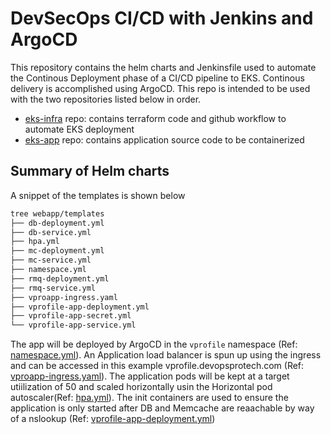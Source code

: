 # DevSecOps CI/CD with Jenkins and ArgoCD

This repository contains the helm charts and Jenkinsfile used to automate the Continous Deployment phase of a CI/CD pipeline to EKS. Continous delivery is accomplished using ArgoCD. This repo is intended to be used with the two repositories listed below in order.
- [eks-infra](https://github.com/yemisprojects/eks-infra) repo: contains terraform code and github workflow to automate EKS deployment
- [eks-app](https://github.com/yemisprojects/eks-app) repo: contains application source code to be containerized

## Summary of Helm charts
A snippet of the templates is shown below
```sh                                                                                                                                                                        
tree webapp/templates
├── db-deployment.yml
├── db-service.yml
├── hpa.yml
├── mc-deployment.yml
├── mc-service.yml
├── namespace.yml
├── rmq-deployment.yml
├── rmq-service.yml
├── vproapp-ingress.yaml
├── vprofile-app-deployment.yml
├── vprofile-app-secret.yml
└── vprofile-app-service.yml
```

The app will be deployed by ArgoCD in the `vprofile` namespace (Ref: [namespace.yml](https://github.com/yemisprojects/kubernetes-manifests/blob/main/webapp/templates/namespace.yml)). An Application load balancer is spun up using the ingress and can be accessed in this example vprofile.devopsprotech.com (Ref: [vproapp-ingress.yaml](https://github.com/yemisprojects/kubernetes-manifests/blob/main/webapp/templates/vproapp-ingress.yaml)). The application pods will be kept at a target utiilization of 50 and scaled horizontally usin the Horizontal pod autoscaler(Ref: [hpa.yml](https://github.com/yemisprojects/kubernetes-manifests/blob/main/webapp/templates/hpa.yml)). The init containers are used to ensure the application is only started after DB and Memcache are reaachable by way of a nslookup (Ref: [vprofile-app-deployment.yml](https://github.com/yemisprojects/kubernetes-manifests/blob/main/webapp/templates/vprofile-app-deployment.yml))